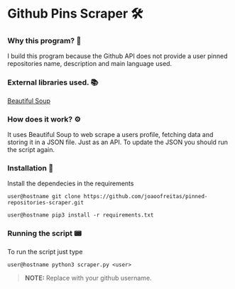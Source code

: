 # Github Pins Scraper 🛠️

### Why this program? 🤠

I build this program because the Github API does not provide a user pinned repositories name, description and main language used.

### External libraries used. 📚

[Beautiful Soup](https://pypi.org/project/beautifulsoup4/)

### How does it work? ⚙️

It uses Beautiful Soup to web scrape a users profile, fetching data and storing it in a JSON file. Just as an API. To update the JSON you should run the script again.

### Installation 📲

Install the dependecies in the requirements

`user@hostname git clone https://github.com/joaoofreitas/pinned-repositories-scraper.git`

`user@hostname pip3 install -r requirements.txt`

### Running the script 📟

To run the script just type

`user@hostname python3 scraper.py <user>`

>__NOTE:__ Replace <user> with your github username.
